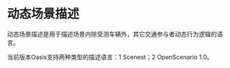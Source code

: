 # 动态场景描述

动态场景描述是用于描述场景内除受测车辆外，其它交通参与者动态行为逻辑的语言。

当前版本Oasis支持两种类型的描述语言：1 Scenest；2 OpenScenario 1.0。

